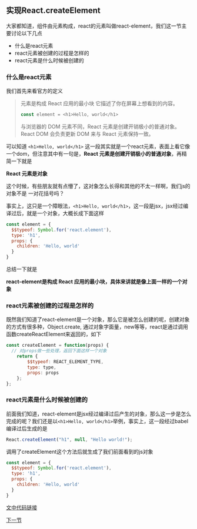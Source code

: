 ## 实现React.createElement

大家都知道，组件由元素构成，react的元素叫做react-element，我们这一节主要讨论以下几点

- 什么是react元素
- react元素被创建的过程是怎样的
- react元素是什么时候被创建的

### 什么是react元素

我们首先来看官方的定义

> 元素是构成 React 应用的最小块 它描述了你在屏幕上想看到的内容。
>
> ```js
> const element = <h1>Hello, world</h1>
> ```
>
> 与浏览器的 DOM 元素不同，React 元素是创建开销极小的普通对象。React DOM 会负责更新 DOM 来与 React 元素保持一致。

可以知道 ```<h1>Hello, world</h1>``` 这一段其实就是一个react元素，表面上看它像一个dom，但注意其中有一句是，**React 元素是创建开销极小的普通对象**，再精简一下就是  

**React 元素是对象**

这个时候，有些朋友就有点懵了，这对象怎么长得和其他的不太一样啊，我们js的对象不是 一对花括号吗？ 

事实上，这只是一个障眼法，```<h1>Hello, world</h1>```，这一段是jsx，jsx经过编译过后，就是一个对象，大概长成下面这样

```js
const element = {
  $$typeof: Symbol.for('react.element'),
  type: 'h1',
  props: {
    children: 'Hello, world'
  }
}
```

总结一下就是

**react-element是构成 React 应用的最小块，具体来讲就是像上面一样的一个对象**

### react元素被创建的过程是怎样的

既然我们知道了react-element是一个对象，那么它是被怎么创建的呢，创建对象的方式有很多种，Object.create, 通过对象字面量，new等等，react是通过调用函数createReactElement来返回的，如下

```js
const createElement = function(props) {
  // 对props做一些处理，返回下面这样一个对象
    return {
        $$typeof: REACT_ELEMENT_TYPE,
        type: type,
        props: props
    };
};
```

### react元素是什么时候被创建的

前面我们知道，react-element是jsx经过编译过后产生的对象，那么这一步是怎么完成的呢？我们还是以```<h1>Hello, world</h1>```举例，事实上，这一段经过babel编译过后生成的是

```js
React.createElement("h1", null, "Hello world!");
```

调用了createElement这个方法后就生成了我们前面看到的js对象

```js
const element = {
  $$typeof: Symbol.for('react.element'),
  type: 'h1',
  props: {
    children: 'Hello, world'
  }
}
```



[文中代码链接](./lesson1/ReactElement.js)

[下一节](./实现ReactComponent.md)

